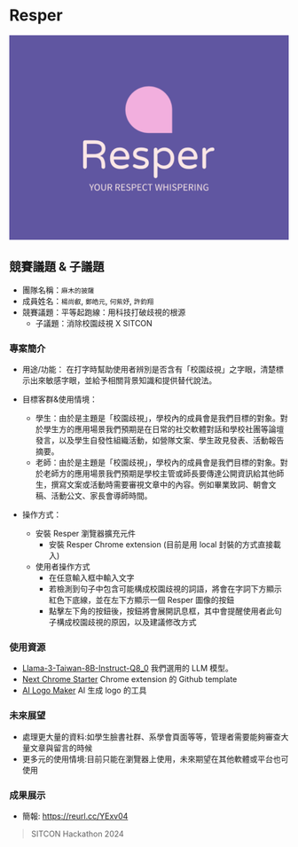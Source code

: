 # Resper
![alt text](logo.png)
## 競賽議題 & 子議題
- 團隊名稱：`麻木的披薩`
- 成員姓名：`楊尚叡`, `鄭皓元`, `何紫妤`, `許鈞翔`
- 競賽議題：平等起跑線：用科技打破歧視的根源
    - 子議題：消除校園歧視 X SITCON


### 專案簡介
- 用途/功能：
在打字時幫助使用者辨別是否含有「校園歧視」之字眼，清楚標示出來敏感字眼，並給予相關背景知識和提供替代說法。

- 目標客群&使用情境：
    - 學生：由於是主題是「校園歧視」，學校內的成員會是我們目標的對象。對於學生方的應用場景我們預期是在日常的社交軟體對話和學校社團等論壇發言，以及學生自發性組織活動，如營隊文案、學生政見發表、活動報告摘要。
    - 老師：由於是主題是「校園歧視」，學校內的成員會是我們目標的對象。對於老師方的應用場景我們預期是學校主管或師長要傳達公開資訊給其他師生，撰寫文案或活動時需要審視文章中的內容。例如畢業致詞、朝會文稿、活動公文、家長會導師時間。

- 操作方式：
    - 安裝 Resper 瀏覽器擴充元件
        - 安裝 Resper Chrome extension (目前是用 local 封裝的方式直接載入)
    - 使用者操作方式
        - 在任意輸入框中輸入文字
        - 若檢測到句子中包含可能構成校園歧視的詞語，將會在字詞下方顯示紅色下底線，並在左下方顯示一個 Resper 圖像的按鈕
        - 點擊左下角的按鈕後，按鈕將會展開訊息框，其中會提醒使用者此句子構成校園歧視的原因，以及建議修改方式

### 使用資源
- [Llama-3-Taiwan-8B-Instruct-Q8_0](https://huggingface.co/chienweichang/Llama-3-Taiwan-8B-Instruct-128k-GGUF)
    我們選用的 LLM 模型。
- [Next Chrome Starter](https://github.com/ibnzUK/next-chrome-starter)
    Chrome extension 的 Github template
- [AI Logo Maker](https://www.logoai.com/logo-maker)
    AI 生成 logo 的工具

### 未來展望
- 處理更大量的資料:如學生臉書社群、系學會頁面等等，管理者需要能夠審查大量文章與留言的時候
- 更多元的使用情境:目前只能在瀏覽器上使用，未來期望在其他軟體或平台也可使用

### 成果展示
- 簡報: https://reurl.cc/YExv04
> SITCON Hackathon 2024
